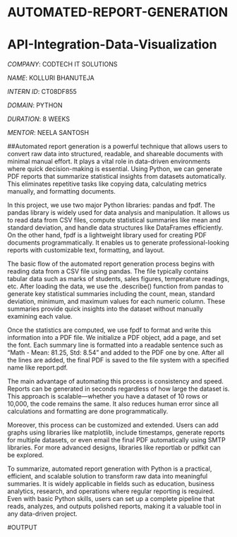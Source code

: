 # AUTOMATED-REPORT-GENERATION

# API-Integration-Data-Visualization

*COMPANY*: CODTECH IT SOLUTIONS

*NAME*: KOLLURI BHANUTEJA

*INTERN ID*: CT08DF855

*DOMAIN*: PYTHON

*DURATION*: 8 WEEKS

*MENTOR*: NEELA SANTOSH

##Automated report generation is a powerful technique that allows users to convert raw data into structured, readable, and shareable documents with minimal manual effort. It plays a vital role in data-driven environments where quick decision-making is essential. Using Python, we can generate PDF reports that summarize statistical insights from datasets automatically. This eliminates repetitive tasks like copying data, calculating metrics manually, and formatting documents.

In this project, we use two major Python libraries: pandas and fpdf. The pandas library is widely used for data analysis and manipulation. It allows us to read data from CSV files, compute statistical summaries like mean and standard deviation, and handle data structures like DataFrames efficiently. On the other hand, fpdf is a lightweight library used for creating PDF documents programmatically. It enables us to generate professional-looking reports with customizable text, formatting, and layout.

The basic flow of the automated report generation process begins with reading data from a CSV file using pandas. The file typically contains tabular data such as marks of students, sales figures, temperature readings, etc. After loading the data, we use the .describe() function from pandas to generate key statistical summaries including the count, mean, standard deviation, minimum, and maximum values for each numeric column. These summaries provide quick insights into the dataset without manually examining each value.

Once the statistics are computed, we use fpdf to format and write this information into a PDF file. We initialize a PDF object, add a page, and set the font. Each summary line is formatted into a readable sentence such as “Math - Mean: 81.25, Std: 8.54” and added to the PDF one by one. After all the lines are added, the final PDF is saved to the file system with a specified name like report.pdf.

The main advantage of automating this process is consistency and speed. Reports can be generated in seconds regardless of how large the dataset is. This approach is scalable—whether you have a dataset of 10 rows or 10,000, the code remains the same. It also reduces human error since all calculations and formatting are done programmatically.

Moreover, this process can be customized and extended. Users can add graphs using libraries like matplotlib, include timestamps, generate reports for multiple datasets, or even email the final PDF automatically using SMTP libraries. For more advanced designs, libraries like reportlab or pdfkit can be explored.

To summarize, automated report generation with Python is a practical, efficient, and scalable solution to transform raw data into meaningful summaries. It is widely applicable in fields such as education, business analytics, research, and operations where regular reporting is required. Even with basic Python skills, users can set up a complete pipeline that reads, analyzes, and outputs polished reports, making it a valuable tool in any data-driven project.


#OUTPUT
